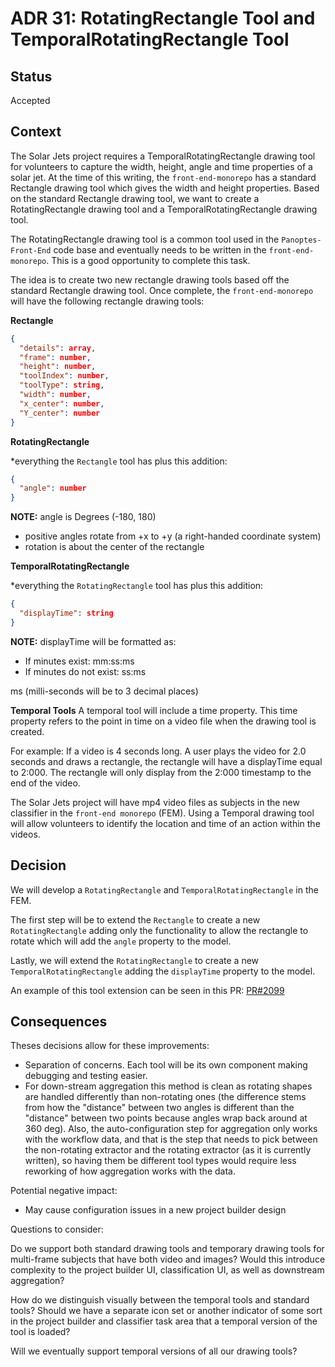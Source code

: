 # ADR 31: RotatingRectangle Tool and TemporalRotatingRectangle Tool

## Status

Accepted

## Context

The Solar Jets project requires a TemporalRotatingRectangle drawing tool for volunteers to capture the width, height, angle and time properties of a solar jet. At the time of this writing, the `front-end-monorepo` has a standard Rectangle drawing tool which gives the width and height properties. Based on the standard Rectangle drawing tool, we want to create a RotatingRectangle drawing tool and a TemporalRotatingRectangle drawing tool.

The RotatingRectangle drawing tool is a common tool used in the `Panoptes-Front-End` code base and eventually needs to be written in the `front-end-monorepo`. This is a good opportunity to complete this task.

The idea is to create two new rectangle drawing tools based off the standard Rectangle drawing tool. Once complete, the `front-end-monorepo` will have the following rectangle drawing tools:

**Rectangle**

```json
{
  "details": array,
  "frame": number,
  "height": number,
  "toolIndex": number,
  "toolType": string,
  "width": number,
  "x_center": number,
  "Y_center": number
}
```

**RotatingRectangle**

\*everything the `Rectangle` tool has plus this addition:

```json
{
  "angle": number
}
```

**NOTE:** angle is Degrees (-180, 180)

- positive angles rotate from +x to +y (a right-handed coordinate system)
- rotation is about the center of the rectangle

**TemporalRotatingRectangle**

\*everything the `RotatingRectangle` tool has plus this addition:

```json
{
  "displayTime": string
}
```

**NOTE:** displayTime will be formatted as:

- If minutes exist: mm:ss:ms
- If minutes do not exist: ss:ms

ms (milli-seconds will be to 3 decimal places)

**Temporal Tools**
A temporal tool will include a time property. This time property refers to the point in time on a video file when the drawing tool is created.

For example:
If a video is 4 seconds long. A user plays the video for 2.0 seconds and draws a rectangle, the rectangle will have a displayTime equal to 2:000. The rectangle will only display from the 2:000 timestamp to the end of the video.

The Solar Jets project will have mp4 video files as subjects in the new classifier in the `front-end monorepo` (FEM). Using a Temporal drawing tool will allow volunteers to identify the location and time of an action within the videos.

## Decision

We will develop a `RotatingRectangle` and `TemporalRotatingRectangle` in the FEM.

The first step will be to extend the `Rectangle` to create a new `RotatingRectangle` adding only the functionality to allow the rectangle to rotate which will add the `angle` property to the model.

Lastly, we will extend the `RotatingRectangle` to create a new `TemporalRotatingRectangle` adding the `displayTime` property to the model.

An example of this tool extension can be seen in this PR: [PR#2099](https://github.com/zooniverse/front-end-monorepo/pull/2099)

## Consequences

Theses decisions allow for these improvements:

- Separation of concerns. Each tool will be its own component making debugging and testing easier.
- For down-stream aggregation this method is clean as rotating shapes are handled differently than non-rotating ones (the difference stems from how the "distance" between two angles is different than the "distance" between two points because angles wrap back around at 360 deg).
  Also, the auto-configuration step for aggregation only works with the workflow data, and that is the step that needs to pick between the non-rotating extractor and the rotating extractor (as it is currently written), so having them be different tool types would require less reworking of how aggregation works with the data.

Potential negative impact:

- May cause configuration issues in a new project builder design

Questions to consider:

Do we support both standard drawing tools and temporary drawing tools for multi-frame subjects that have both video and images? Would this introduce complexity to the project builder UI, classification UI, as well as downstream aggregation?

How do we distinguish visually between the temporal tools and standard tools? Should we have a separate icon set or another indicator of some sort in the project builder and classifier task area that a temporal version of the tool is loaded?

Will we eventually support temporal versions of all our drawing tools?
